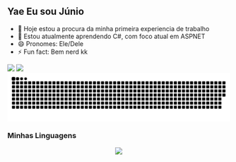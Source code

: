 ## Yae Eu sou Júnio



- 🔭 Hoje estou a procura da minha primeira experiencia de trabalho
- 🌱 Estou atualmente aprendendo C#, com foco atual em ASPNET
- 😄 Pronomes: Ele/Dele
- ⚡ Fun fact: Bem nerd kk

<img width="42%" src="https://github-readme-stats.vercel.app/api?username=Ernesto-Junior&show_icons=true&theme=synthwave" />
 <img width="42%" src="https://github-readme-stats.vercel.app/api/top-langs/?username=Ernesto-Junior&show_icons=true&theme=synthwave" />
<picture align="center">
  <source media="(prefers-color-scheme: dark)" srcset="https://raw.githubusercontent.com/Ernesto-Junior/Ernesto-Junior/output/github-contribution-grid-snake-dark.svg">
  <source media="(prefers-color-scheme: light)" srcset="https://raw.githubusercontent.com/Ernesto-Junior/Ernesto-Junior/output/github-contribution-grid-snake-dark.svg">
  <img align="center" alt="github contribution grid snake animation" src="https://raw.githubusercontent.com/Ernesto-Junior/Ernesto-Junior/output/github-contribution-grid-snake.svg">
</picture>
<h3 align="left">Minhas Linguagens</h3>
 <p align="center">
  <a href="https://skillicons.dev">
    <img src="https://skillicons.dev/icons?i=git,cs,html,css" />
  </a>
</p>
